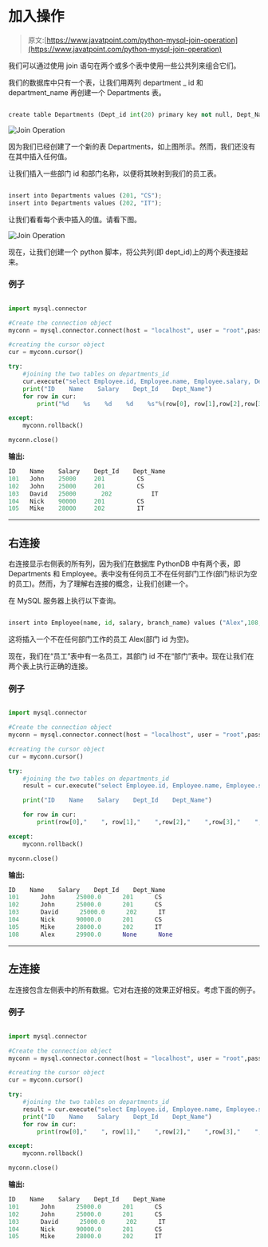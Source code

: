 # 加入操作

> 原文:[https://www.javatpoint.com/python-mysql-join-operation](https://www.javatpoint.com/python-mysql-join-operation)

我们可以通过使用 join 语句在两个或多个表中使用一些公共列来组合它们。

我们的数据库中只有一个表，让我们用两列 department _ id 和 department_name 再创建一个 Departments 表。

```py

create table Departments (Dept_id int(20) primary key not null, Dept_Name varchar(20) not null);

```

![Join Operation](img/5f85a3be9e4f39b417a671195807d75d.png)

因为我们已经创建了一个新的表 Departments，如上图所示。然而，我们还没有在其中插入任何值。

让我们插入一些部门 id 和部门名称，以便将其映射到我们的员工表。

```py

insert into Departments values (201, "CS");
insert into Departments values (202, "IT");

```

让我们看看每个表中插入的值。请看下图。

![Join Operation](img/ae533e74525b952342ab1660ca5c6af1.png)

现在，让我们创建一个 python 脚本，将公共列(即 dept_id)上的两个表连接起来。

### 例子

```py

import mysql.connector

#Create the connection object 
myconn = mysql.connector.connect(host = "localhost", user = "root",passwd = "google",database = "PythonDB")

#creating the cursor object
cur = myconn.cursor()

try:
    #joining the two tables on departments_id
    cur.execute("select Employee.id, Employee.name, Employee.salary, Departments.Dept_id, Departments.Dept_Name from Departments join Employee on Departments.Dept_id = Employee.Dept_id")
    print("ID    Name    Salary    Dept_Id    Dept_Name")
    for row in cur:
        print("%d    %s    %d    %d    %s"%(row[0], row[1],row[2],row[3],row[4]))

except:
    myconn.rollback()

myconn.close()

```

**输出:**

```py
ID    Name    Salary    Dept_Id    Dept_Name
101   John    25000    	201    		CS
102   John    25000    	201    		CS
103   David   25000       202    		IT
104   Nick    90000   	201    		CS
105   Mike    28000   	202   		IT

```

* * *

## 右连接

右连接显示右侧表的所有列，因为我们在数据库 PythonDB 中有两个表，即 Departments 和 Employee。表中没有任何员工不在任何部门工作(部门标识为空的员工)。然而，为了理解右连接的概念，让我们创建一个。

在 MySQL 服务器上执行以下查询。

```py

insert into Employee(name, id, salary, branch_name) values ("Alex",108,29900,"Mumbai"); 

```

这将插入一个不在任何部门工作的员工 Alex(部门 id 为空)。

现在，我们在“员工”表中有一名员工，其部门 id 不在“部门”表中。现在让我们在两个表上执行正确的连接。

### 例子

```py

import mysql.connector

#Create the connection object 
myconn = mysql.connector.connect(host = "localhost", user = "root",passwd = "google",database = "PythonDB")

#creating the cursor object
cur = myconn.cursor()

try:
    #joining the two tables on departments_id
    result = cur.execute("select Employee.id, Employee.name, Employee.salary, Departments.Dept_id, Departments.Dept_Name from Departments right join Employee on Departments.Dept_id = Employee.Dept_id")

	print("ID    Name    Salary    Dept_Id    Dept_Name")

	for row in cur:
        print(row[0],"    ", row[1],"    ",row[2],"    ",row[3],"    ",row[4])

except:
    myconn.rollback()

myconn.close()

```

**输出:**

```py
ID    Name    Salary    Dept_Id    Dept_Name
101      John      25000.0      201      CS
102      John      25000.0      201      CS
103      David      25000.0      202      IT
104      Nick      90000.0      201      CS
105      Mike      28000.0      202      IT
108      Alex      29900.0      None      None

```

* * *

## 左连接

左连接包含左侧表中的所有数据。它对右连接的效果正好相反。考虑下面的例子。

### 例子

```py

import mysql.connector

#Create the connection object 
myconn = mysql.connector.connect(host = "localhost", user = "root",passwd = "google",database = "PythonDB")

#creating the cursor object
cur = myconn.cursor()

try:
    #joining the two tables on departments_id
    result = cur.execute("select Employee.id, Employee.name, Employee.salary, Departments.Dept_id, Departments.Dept_Name from Departments left join Employee on Departments.Dept_id = Employee.Dept_id")
    print("ID    Name    Salary    Dept_Id    Dept_Name")
    for row in cur:
        print(row[0],"    ", row[1],"    ",row[2],"    ",row[3],"    ",row[4])

except:
    myconn.rollback()

myconn.close()

```

**输出:**

```py
ID    Name    Salary    Dept_Id    Dept_Name
101      John      25000.0      201      CS
102      John      25000.0      201      CS
103      David      25000.0      202      IT
104      Nick      90000.0      201      CS
105      Mike      28000.0      202      IT

```
